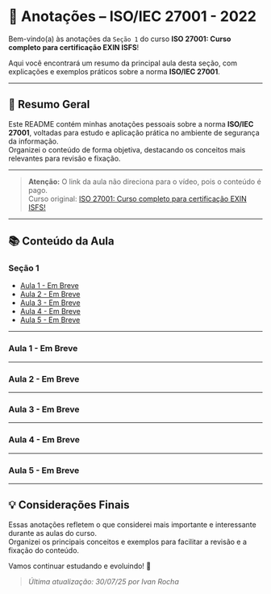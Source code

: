 # 📒 Anotações – ISO/IEC 27001 - 2022

Bem-vindo(a) às anotações da ``Seção 1`` do curso **ISO 27001: Curso completo para certificação EXIN ISFS**!

Aqui você encontrará um resumo da principal aula desta seção, com explicações e exemplos práticos sobre a norma **ISO/IEC 27001**.

---

## 📝 Resumo Geral

Este README contém minhas anotações pessoais sobre a norma **ISO/IEC 27001**, voltadas para estudo e aplicação prática no ambiente de segurança da informação.  
Organizei o conteúdo de forma objetiva, destacando os conceitos mais relevantes para revisão e fixação.

---

> **Atenção:** O link da aula não direciona para o vídeo, pois o conteúdo é pago.  
> Curso original: [ISO 27001: Curso completo para certificação EXIN ISFS!](https://www.udemy.com/course/isfs-iso27001/?couponCode=MT300725G1/)

---

## 📚 Conteúdo da Aula

### Seção 1

- [Aula 1 - Em Breve]()
- [Aula 2 - Em Breve]()
- [Aula 3 - Em Breve]()
- [Aula 4 - Em Breve]()
- [Aula 5 - Em Breve]()

---

### Aula 1 - Em Breve

---

### Aula 2 - Em Breve

---

### Aula 3 - Em Breve

---

### Aula 4 - Em Breve

---

### Aula 5 - Em Breve

---

## 💡 Considerações Finais

Essas anotações refletem o que considerei mais importante e interessante durante as aulas do curso.  
Organizei os principais conceitos e exemplos para facilitar a revisão e a fixação do conteúdo.

Vamos continuar estudando e evoluindo! 🚀

> _Última atualização: 30/07/25 por Ivan Rocha_